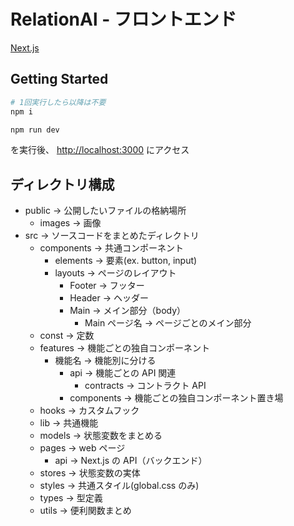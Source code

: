 # RelationAl - フロントエンド

[Next.js](https://nextjs.org/)

## Getting Started

```bash
# 1回実行したら以降は不要
npm i

npm run dev
```

を実行後、 [http://localhost:3000](http://localhost:3000) にアクセス

## ディレクトリ構成

- public -> 公開したいファイルの格納場所
  - images -> 画像
- src -> ソースコードをまとめたディレクトリ
  - components -> 共通コンポーネント
    - elements -> 要素(ex. button, input)
    - layouts -> ページのレイアウト
      - Footer -> フッター
      - Header -> ヘッダー
      - Main -> メイン部分（body）
        - Main ページ名 -> ページごとのメイン部分
  - const -> 定数
  - features -> 機能ごとの独自コンポーネント
    - 機能名 -> 機能別に分ける
      - api -> 機能ごとの API 関連
        - contracts -> コントラクト API
      - components -> 機能ごとの独自コンポーネント置き場
  - hooks -> カスタムフック
  - lib -> 共通機能
  - models -> 状態変数をまとめる
  - pages -> web ページ
    - api -> Next.js の API（バックエンド）
  - stores -> 状態変数の実体
  - styles -> 共通スタイル(global.css のみ)
  - types -> 型定義
  - utils -> 便利関数まとめ
